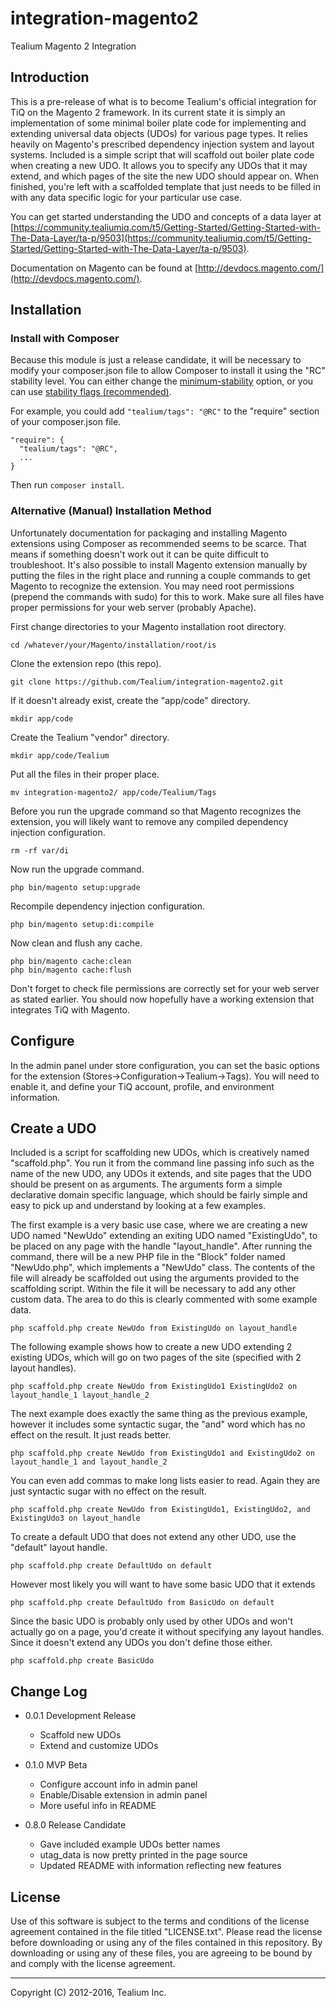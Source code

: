 # integration-magento2
Tealium Magento 2 Integration

## Introduction
This is a pre-release of what is to become Tealium's official integration for TiQ on the Magento 2 framework. In its current state it is simply an implementation of some minimal boiler plate code for implementing and extending universal data objects (UDOs) for various page types. It relies heavily on Magento's prescribed dependency injection system and layout systems. Included is a simple script that will scaffold out boiler plate code when creating a new UDO. It allows you to specify any UDOs that it may extend, and which pages of the site the new UDO should appear on. When finished, you're left with a scaffolded template that just needs to be filled in with any data specific logic for your particular use case.

You can get started understanding the UDO and concepts of a data layer at [https://community.tealiumiq.com/t5/Getting-Started/Getting-Started-with-The-Data-Layer/ta-p/9503](https://community.tealiumiq.com/t5/Getting-Started/Getting-Started-with-The-Data-Layer/ta-p/9503).

Documentation on Magento can be found at [http://devdocs.magento.com/](http://devdocs.magento.com/).

## Installation
### Install with Composer
Because this module is just a release candidate, it will be necessary to modify your composer.json file to allow Composer to install it using the "RC" stability level. You can either change the [minimum-stability](https://getcomposer.org/doc/04-schema.md#minimum-stability) option, or you can use [stability flags (recommended)](https://getcomposer.org/doc/04-schema.md#minimum-stability).

For example, you could add ```"tealium/tags": "@RC"``` to the "require" section of your composer.json file.

```
"require": {
  "tealium/tags": "@RC",
  ...
}
```
Then run ```composer install```.

### Alternative (Manual) Installation Method
Unfortunately documentation for packaging and installing Magento extensions using Composer as recommended seems to be scarce. That means if something doesn't work out it can be quite difficult to troubleshoot. It's also possible to install Magento extension manually by putting the files in the right place and running a couple commands to get Magento to recognize the extension. You may need root permissions (prepend the commands with sudo) for this to work. Make sure all files have proper permissions for your web server (probably Apache).

First change directories to your Magento installation root directory.
```
cd /whatever/your/Magento/installation/root/is
```

Clone the extension repo (this repo).
```
git clone https://github.com/Tealium/integration-magento2.git
```

If it doesn't already exist, create the "app/code" directory.
```
mkdir app/code
```

Create the Tealium "vendor" directory.
```
mkdir app/code/Tealium
```

Put all the files in their proper place.
```
mv integration-magento2/ app/code/Tealium/Tags
```

Before you run the upgrade command so that Magento recognizes the extension, you will likely want to remove any compiled dependency injection configuration.
```
rm -rf var/di
```

Now run the upgrade command.
```
php bin/magento setup:upgrade
```

Recompile dependency injection configuration.
```
php bin/magento setup:di:compile
```

Now clean and flush any cache.
```
php bin/magento cache:clean
php bin/magento cache:flush
```

Don't forget to check file permissions are correctly set for your web server as stated earlier. You should now hopefully have a working extension that integrates TiQ with Magento.

## Configure
In the admin panel under store configuration, you can set the basic options for the extension (Stores->Configuration->Tealium->Tags). You will need to enable it, and define your TiQ account, profile, and environment information.

## Create a UDO
Included is a script for scaffolding new UDOs, which is creatively named "scaffold.php". You run it from the command line passing info such as the name of the new UDO, any UDOs it extends, and site pages that the UDO should be present on as arguments. The arguments form a simple declarative domain specific language, which should be fairly simple and easy to pick up and understand by looking at a few examples.

The first example is a very basic use case, where we are creating a new UDO named "NewUdo" extending an exiting UDO named "ExistingUdo", to be placed on any page with the handle "layout_handle". After running the command, there will be a new PHP file in the "Block" folder named "NewUdo.php", which implements a "NewUdo" class. The contents of the file will already be scaffolded out using the arguments provided to the scaffolding script. Within the file it will be necessary to add any other custom data. The area to do this is clearly commented with some example data.
```shell
php scaffold.php create NewUdo from ExistingUdo on layout_handle
```
The following example shows how to create a new UDO extending 2 existing UDOs, which will go on two pages of the site (specified with 2 layout handles).
```shell
php scaffold.php create NewUdo from ExistingUdo1 ExistingUdo2 on layout_handle_1 layout_handle_2
```
The next example does exactly the same thing as the previous example, however it includes some syntactic sugar, the "and" word which has no effect on the result. It just reads better.
```shell
php scaffold.php create NewUdo from ExistingUdo1 and ExistingUdo2 on layout_handle_1 and layout_handle_2
```
You can even add commas to make long lists easier to read. Again they are just syntactic sugar with no effect on the result.
```shell
php scaffold.php create NewUdo from ExistingUdo1, ExistingUdo2, and ExistingUdo3 on layout_handle
```
To create a default UDO that does not extend any other UDO, use the "default" layout handle.
```shell
php scaffold.php create DefaultUdo on default
```
However most likely you will want to have some basic UDO that it extends
```shell
php scaffold.php create DefaultUdo from BasicUdo on default
```
Since the basic UDO is probably only used by other UDOs and won't actually go on a page, you'd create it without specifying any layout handles. Since it doesn't extend any UDOs you don't define those either.
```shell
php scaffold.php create BasicUdo
```

## Change Log

- 0.0.1 Development Release
    - Scaffold new UDOs
    - Extend and customize UDOs


- 0.1.0 MVP Beta
    - Configure account info in admin panel
    - Enable/Disable extension in admin panel
    - More useful info in README

- 0.8.0 Release Candidate
    - Gave included example UDOs better names
    - utag_data is now pretty printed in the page source
    - Updated README with information reflecting new features

## License

Use of this software is subject to the terms and conditions of the license agreement contained in the file titled "LICENSE.txt".  Please read the license before downloading or using any of the files contained in this repository. By downloading or using any of these files, you are agreeing to be bound by and comply with the license agreement.

---
Copyright (C) 2012-2016, Tealium Inc.

